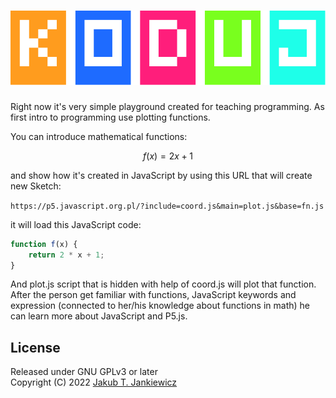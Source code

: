 <h1 align="center">
  <img src="https://github.com/jcubic/koduj/blob/master/assets/logo.svg?raw=true"
       alt="Logo of Koduj p5.js coding platform" />
</h1>

Right now it's very simple playground created for teaching programming.
As first intro to programming use plotting functions.

You can introduce mathematical functions:


```math
f(x) = 2x + 1
```

and show how it's created in JavaScript by using this URL that will create new Sketch:

`https://p5.javascript.org.pl/?include=coord.js&main=plot.js&base=fn.js`

it will load this JavaScript code:

```javascript
function f(x) {
    return 2 * x + 1;
}
```

And plot.js script that is hidden with help of coord.js will plot that function.
After the person get familiar with functions, JavaScript keywords and expression
(connected to her/his knowledge about functions in math) he can learn more about JavaScript and P5.js.


## License
Released under GNU GPLv3 or later<br/>
Copyright (C) 2022 [Jakub T. Jankiewicz](https://jakub.jankiewicz.org)
